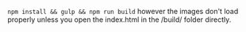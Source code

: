 ```npm install && gulp && npm run build``` however the images don't load properly unless you open the index.html in the /build/ folder directly.
